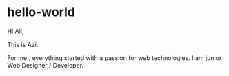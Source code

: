 # hello-world

Hi All,

This is Azi. 

For me ,
everything started with a passion for web technologies.
I am junior Web Designer / Developer. 
